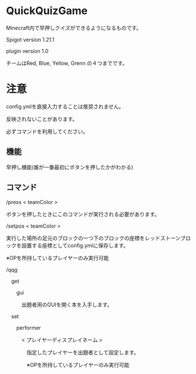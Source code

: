 # QuickQuizGame
Minecraft内で早押しクイズができるようになるものです。 

Spigot version 1.21.1

plugin version 1.0

チームはRed, Blue, Yellow, Grenn の４つまでです。

# 注意

config.ymlを直接入力することは推奨されません。

反映されないことがあります。

必ずコマンドを利用してください。

## 機能

早押し機能(誰が一番最初にボタンを押したかがわかる)

## コマンド

/press < teamColor >

ボタンを押したときにこのコマンドが実行される必要があります。

/setpos < teamColor > 

 実行した場所の足元のブロックの一つ下のブロックの座標をレッドストーンブロックを設置する座標としてconfig.ymlに保存します。
 
 ※OPを所持しているプレイヤーのみ実行可能

/qqg

&emsp;get
 
&emsp;&emsp;gui

&emsp;&emsp;&emsp;出題者用のGUIを開く本を入手します。

&emsp;set

&emsp;&emsp;performer

&emsp;&emsp;&emsp;< プレイヤーディスプレイネーム >

&emsp;&emsp;&emsp;&emsp;指定したプレイヤーを出題者として設定します。

&emsp;&emsp;&emsp;&emsp;※OPを所持しているプレイヤーのみ実行可能
